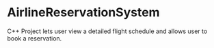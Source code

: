 # AirlineReservationSystem
C++ Project lets user view a detailed flight schedule and allows user to book a reservation.
